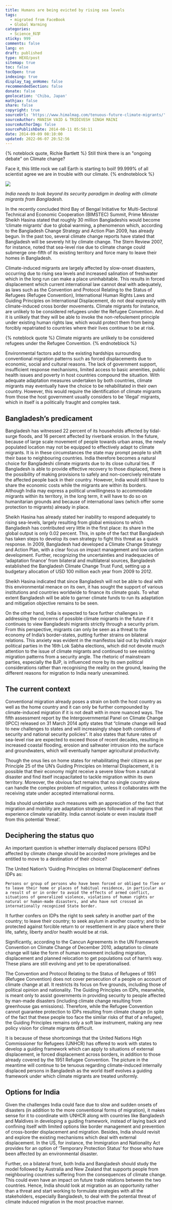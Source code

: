 ```yaml
---
title: Humans are being evicted by rising sea levels
tags:
  - migrated from FaceBook
  - Global Warming
categories:
  - Science_科学
sticky: 999
comments: false
lang: en
draft: published
type: HEXO/post
sitemap: true
toc: false
tocOpen: true
indexing: true
display_tag_onHome: false
recommendedSection: false
donate: false
geolocation: 'Chiba, Japan'
mathjax: false
share: false
copyright: true
sourceUrl: 'https://www.himalmag.com/tenuous-future-climate-migrants/'
sourceAuthor: MANISH VAID & TRIDIVESH SINGH MAINI
sourceAuthorImg: false
sourcePublishDate: 2014-08-11 05:58:11
date: 2014-09-09 08:10:00
updated: 2022-06-07 20:52:56
---
```

{% noteblock quote, Richie Bartlett %}
Still think there is an "ongoing debate" on Climate change? 

Face it, this little rock we call Earth is starting to boil! 99.999% of all scientist agree we are in trouble with our climate.
{% endnoteblock %}

![](./Humans-are-being-evicted-by-rising-sea-levels/first-humans-evicted-by-rising-s.jpg)

*India needs to look beyond its security paradigm in dealing with climate migrants from Bangladesh.*

In the recently concluded third Bay of Bengal Initiative for Multi-Sectoral Technical and Economic Cooperation (BIMSTEC) Summit, Prime Minister Sheikh Hasina stated that roughly 30 million Bangladeshis would become ‘climate migrants’ due to global warming, a phenomenon which, according to the  Bangladesh Change Strategy and Action Plan 2009, has already begun. In the past too, several climate change reports have stated that Bangladesh will be severely hit by climate change. The Stern Review 2007, for instance, noted that sea-level rise due to climate change could submerge one-fifth of its existing territory and force many to leave their homes in Bangladesh.

Climate-induced migrants are largely affected by slow-onset disasters, occurring due to rising sea levels and increased salination of freshwater which in the long run can make a place uninhabitable. This results in forced displacement which current international law cannot deal with adequately, as laws such as the Convention and Protocol Relating to the Status of Refugees (Refugee Convention), International Human Rights Laws and Guiding Principles on International Displacement, do not deal expressly with climate-induced cross border movements. Climate migrants for instance, are unlikely to be considered refugees under the Refugee Convention. And it is unlikely that they will be able to invoke the non-refoulement principle under existing human rights law, which would protect them from being forcibly repatriated to countries where their lives continue to be at risk.

{% noteblock quote %}
Climate migrants are unlikely to be considered refugees under the Refugee Convention.
{% endnoteblock %}

Environmental factors add to the existing hardships surrounding conventional migration patterns such as forced displacements due to economic, social and cultural reasons. The lack of government support, insufficient response mechanisms, limited access to basic amenities, public health issues and poverty in host countries compound the situation. With adequate adaptation measures undertaken by both countries, climate migrants may eventually have the choice to be rehabilitated in their own country. However, this would require the identification of climate migrants from those the host government usually considers to be ‘illegal’ migrants, which in itself is a politically fraught and complex task.

## Bangladesh’s predicament
Bangladesh has witnessed 22 percent of its households affected by tidal-surge floods, and 16 percent affected by riverbank erosion. In the future, because of large scale movement of people towards urban areas, the newly populated location may not be equipped to effectively adapt to climate migrants. It is in these circumstances the state may prompt people to shift their base to neighbouring countries. India therefore becomes a natural choice for Bangladeshi climate migrants due to its close cultural ties. If Bangladesh is able to provide effective recovery to those displaced, there is the possibility of making provisions to safely and non-coercively reinstate the affected people back in their country. However, India would still have to share the economic costs while the migrants are within its borders. Although India may express a political unwillingness to accommodate migrants within its territory, in the long term, it will have to do so on humanitarian grounds and because of international laws (which offer some protection to migrants) already in place.

Sheikh Hasina has already stated her inability to respond adequately to rising sea-levels, largely resulting from global emissions to which Bangladesh has contributed very little in the first place: its share in the global output is only 0.02 percent. This, in spite of the fact that Bangladesh has taken steps to develop its own strategy to fight this threat as a quick response. In 2009, Bangladesh had developed a Climate Change Strategy and Action Plan, with a clear focus on impact management and low carbon development. Further, recognizing the uncertainties and inadequacies of ‘adaptation finance’ from bilateral and multilateral sources, Bangladesh established the Bangladesh Climate Change Trust Fund, setting up a budgetary allocation of USD 100 million each year from 2009 to 2012.

Sheikh Hasina indicated that since Bangladesh will not be able to deal with this environmental menace on its own, it has sought the support of various institutions and countries worldwide to finance its climate goals. To what extent Bangladesh will be able to garner climate funds to run its adaptation and mitigation objective remains to be seen.

On the other hand, India is expected to face further challenges in addressing the concerns of possible climate migrants in the future if it continues to view Bangladeshi migrants strictly through a security prism. From this perspective, migrants can only be seen as a threat to the economy of India’s border-states, putting further strains on bilateral relations. This anxiety was evident in the manifestos laid out by India’s major political parties in the 16th Lok Sabha elections, which did not devote much attention to the issue of climate migrants and continued to see existing migration patterns from a security angle. The rhetoric of mainstream parties, especially the BJP, is influenced more by its own political considerations rather than recognising the reality on the ground, leaving the different reasons for migration to India nearly unexamined.

## The current context
Conventional migration already poses a strain on both the host country as well as the home country and it can only be further compounded by climate-induced migration if it is not dealt with in more nuanced ways. The fifth assessment report by the Intergovernmental Panel on Climate Change (IPCC) released on 31 March 2014 aptly states that “climate change will lead to new challenges to states and will increasingly shape both conditions of security and national security policies”. It also states that future rates of sea-level rise are expected to exceed those of recent decades, resulting in increased coastal flooding, erosion and saltwater intrusion into the surface and groundwaters, which will eventually hamper agricultural productivity.

Though the onus lies on home states for rehabilitating their citizens as per Principle 25 of the UN’s Guiding Principles on Internal Displacement, it is possible that their economy might receive a severe blow from a natural disaster and find itself incapacitated to tackle migration within its own territory. Moreover, the obvious fact remains that no single country alone can handle the complex problem of migration, unless it collaborates with the receiving state under accepted international norms.

India should undertake such measures with an appreciation of the fact that migration and mobility are adaptation strategies followed in all regions that experience climate variability. India cannot isolate or even insulate itself from this potential ‘threat’.

## Deciphering the status quo
An important question is whether internally displaced persons (IDPs) affected by climate change should be accorded more  privileges and be entitled to move to a destination of their choice?

The United Nation’s ‘Guiding Principles on Internal Displacement’ defines IDPs as:

```
Persons or group of persons who have been forced or obliged to flee or to leave their home or places of habitual residence, in particular as a result of or in order to avoid the effects of armed conflict, situations of generalized violence, violations of human rights or natural or human-made disasters, and who have not crossed an internationally recognized State border.
```

It further confers on IDPs the right to seek safety in another part of the country; to leave their country; to seek asylum in another country; and to be protected against forcible return to or resettlement in any place where their life, safety, liberty and/or health would be at risk.

Significantly, according to the Cancun Agreements in the UN Framework Convention on Climate Change of December 2010, adaptation to climate change will take the form of human movement including migration, displacement and planned relocation to get populations out of harm’s way. These plans are still evolving and yet to be operationalised.

The Convention and Protocol Relating to the Status of Refugees of 1951 (Refugee Convention) does not cover persecution of a people on account of climate change at all. It restricts its focus on five grounds, including those of political opinion and nationality. The Guiding Principles on IDPs, meanwhile, is meant only to assist governments in providing security to people affected by man-made disasters (including climate change resulting from greenhouse gas emissions). Therefore, while the Refugee Convention cannot guarantee protection to IDPs resulting from climate change (in spite of the fact that these people too face the similar risks of that of a refugee), the Guiding Principles remains only a soft law instrument, making any new policy vision for climate migrants difficult.

It is because of these shortcomings that the United Nations High Commissioner for Refugees (UNHCR) has offered to work with states to develop a guiding framework which can apply to situations of external displacement, ie forced displacement across borders, in addition to those already covered by the 1951 Refugee Convention. The picture in the meantime will continue to be tenuous regarding climate-induced internally displaced persons in Bangladesh as the world itself evolves a guiding framework under which climate migrants are treated uniformly.

## Options for India
Given the challenges India could face due to slow and sudden onsets of disasters (in addition to the more conventional forms of migration), it makes sense for it to coordinate with UNHCR along with countries like Bangladesh and Maldives in developing a guiding framework, instead of laying back and confining itself with limited options like border management and prevention of cross-border displacement and migration. Besides, India should revisit and explore the existing mechanisms which deal with external displacement. In the US, for instance, the Immigration and Nationality Act provides for an option of ‘Temporary Protection Status’ for those who have been affected by an environmental disaster.

Further, on a bilateral front, both India and Bangladesh should study the model followed by Australia and New Zealand that supports people from neighbouring countries suffering from the consequences of climate change. This could even have an impact on future trade relations between the two countries. Hence, India should look at migration as an opportunity rather than a threat and start working to formulate strategies with all the stakeholders, especially Bangladesh, to deal with the potential threat of climate induced migration in the most proactive manner.
